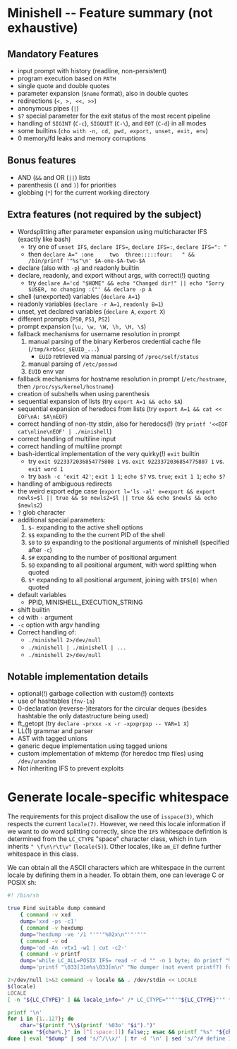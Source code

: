 # Minishell -- Feature summary (not exhaustive)

## Mandatory Features
- input prompt with history (readline, non-persistent)
- program execution based on `PATH`
- single quote and double quotes
- parameter expansion (`$name` format), also in double quotes
- redirections (`<, >, <<, >>`)
- anonymous pipes (`|`)
- `$?` special parameter for the exit status of the most recent pipeline
- handling of `SIGINT` (`C-c`), `SIGQUIT` (`C-\`), and `EOT` (`C-d`) in all modes
- some builtins (`cho with -n, cd, pwd, export, unset, exit, env`)
- 0 memory/fd leaks and memory corruptions

## Bonus features
- AND (`&&` and OR (`||`) lists
- parenthesis (`(` and `)`) for priorities
- globbing (`*`) for the current working directory

## Extra features (not required by the subject)
- Wordsplitting after parameter expansion using multicharacter IFS (exactly like bash)
    - try one of `unset IFS`, `declare IFS=`, `declare IFS=:`, `declare IFS=": "`
    - then `declare A=" :one     two  three:::::four:   " && /bin/printf '"%s"\n' $A-one-$A-two-$A`
- declare (also with `-p`) and readonly builtin
- declare, readonly, and export without args, with correct(!) quoting
    - try `declare A='cd "$HOME" && echo "Changed dir!" || echo "Sorry $USER, no changing :("' && declare -p A`
- shell (unexported) variables (`declare A=1`)
- readonly variables (`declare -r A=1`, `readonly B=1`)
- unset, yet declared variables (`declare A`, `export X`)
- different prompts (`PS0`, `PS1`, `PS2`)
- prompt expansion (`\u, \w, \W, \h, \H, \$`)
- fallback mechanisms for username resolution in prompt
    1. manual parsing of the binary Kerberos credential cache file (`/tmp/krb5cc_$EUID_...`)
        - `EUID` retrieved via manual parsing of `/proc/self/status`
    2. manual parsing of `/etc/passwd`
    3. `EUID` env var
- fallback mechanisms for hostname resolution in prompt (`/etc/hostname`, then `/proc/sys/kernel/hostname`)
- creation of subshells when using parenthesis
- sequential expansion of lists (try `export A=1 && echo $A`)
- sequential expansion of heredocs from lists (try `export A=1 && cat << EOF\nA: $A\nEOF`)
- correct handling of non-tty stdin, also for heredocs(!) (try `printf '<<EOF cat\nline\nEOF' | ./minishell`)
- correct handling of multiline input
- correct handling of multiline prompt
- bash-identical implementation of the very quirky(!) `exit` builtin
    - try `exit 9223372036854775808 1` vs. `exit 9223372036854775807 1` vs. `exit word 1`
    - try `bash -c 'exit 42'`; `exit 1 1`; `echo $?` vs. `true`; `exit 1 1`; `echo $?`
- handling of ambiguous redirects
- the weird export edge case (`export l='ls -al' e=export && export newls=$l || true && $e newls2=$l || true && echo $newls && echo $newls2`)
- `?` glob character
- additional special parameters:
    1. `$-` expanding to the active shell options
    2. `$$` expanding to the the current PID of the shell
    3. `$0` to `$9` expanding to the positional arguments of minishell (specified after `-c`)
    3. `$#` expanding to the number of positional argument
    4. `$@` expanding to all positional argument, with word splitting when quoted
    5. `$*` expanding to all positional argument, joining with `IFS[0]` when quoted
- default variables
    - PPID, MINISHELL_EXECUTION_STRING
- shift builtin
- `cd` with `-` argument
- `-c` option with argv handling
- Correct handling of:
    - `./minishell 2>/dev/null`
    - `./minishell | ./minishell | ...`
    - `./minishell 2>/dev/null`
<!-- TODO: Finish -->

## Notable implementation details
- optional(!) garbage collection with custom(!) contexts
- use of hashtables (`fnv-1a`)
- 0-declaration (reverse-)iterators for the circular deques (besides hashtable the only datastructure being used)
- ft_getopt (try `declare -prxxx -x -r -xpxprpxp -- VAR=1 X`)
- LL(1) grammar and parser
- AST with tagged unions
- generic deque implementation using tagged unions
- custom implementation of mktemp (for heredoc tmp files) using `/dev/urandom`
- Not inheriting IFS to prevent exploits

# Generate locale-specific whitespace
The requirements for this project disallow the use of `isspace(3)`, which respects
the current `locale(7)`. However, we need this locale information if we want to
do word splitting correctly, since the `IFS` whitespace defintion is determined
from the `LC_CTYPE` "space" character class, which in turn inherits `" \f\n\r\t\v"` (`locale(5)`).
Other locales, like `am_ET` define further whitespace in this class.

We can obtain all the ASCII characters which are whitespace in the current locale
by defining them in a header. To obtain them, one can leverage C or POSIX sh:
```sh
#! /bin/sh

true Find suitable dump command                                                             &&#
    { command -v xxd                                                                        &&#
    dump='xxd -ps -c1'                                                                      ||#
    { command -v hexdump                                                                    &&#
    dump="hexdump -ve '/1 "'"'"%02x\n"'"'"'"                                                ||#
    { command -v od                                                                         &&#
    dump='od -An -vtx1 -w1 | cut -c2-'                                                      ||#
    { command -v printf                                                                     &&#
    dump='while LC_ALL=POSIX IFS= read -r -d "" -n 1 byte; do printf "%02X\n" "'"'"'$byte"; done' ||#
    dump='printf "\033[31m%s\033[m\n" "No dumper (not event printf?) found, please install either xxd, hexdump, or od. Providing default locale." >/dev/tty | printf "20\n09\n0a\n0b\n0c\n0d"'; }; }; }; } 2>/dev/null 1>&2

2>/dev/null 1>&2 command -v locale && . /dev/stdin << LOCALE
$(locale)
LOCALE
[ -n "${LC_CTYPE}" ] && locale_info=" /* LC_CTYPE="'"'"${LC_CTYPE}"'" */' || locale_info=

printf '\n'
for i in {1..127}; do
    char="$(printf "\\$(printf '%03o' "$i").")"
    case "${char%.}" in [^[:space:]]) false;; esac && printf "%s" "${char%.}" # [:space:] character class respects the locale
done | eval "$dump" | sed 's/^/\\x/' | tr -d '\n' | sed 's/^/# define IFS_WHITESPACE "/; s|$|"'"${locale_info}"'\n|'
```
